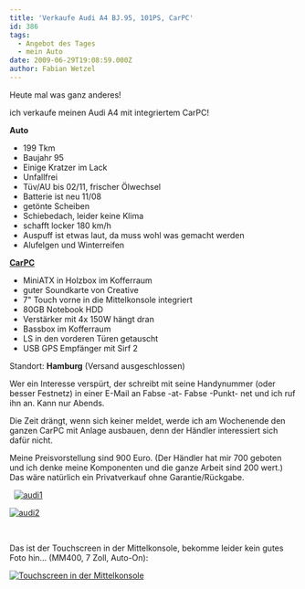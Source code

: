 ```yaml
---
title: 'Verkaufe Audi A4 BJ.95, 101PS, CarPC'
id: 386
tags:
  - Angebot des Tages
  - mein Auto
date: 2009-06-29T19:08:59.000Z
author: Fabian Wetzel
---
```


Heute mal was ganz anderes!

ich verkaufe meinen Audi A4 mit integriertem CarPC! 

**Auto**    
- 199 Tkm    
- Baujahr 95    
- Einige Kratzer im Lack    
- Unfallfrei    
- Tüv/AU bis 02/11, frischer Ölwechsel    
- Batterie ist neu 11/08    
- getönte Scheiben    
- Schiebedach, leider keine Klima    
- schafft locker 180 km/h    
- Auspuff ist etwas laut, da muss wohl was gemacht werden    
- Alufelgen und Winterreifen

[**CarPC**](http://www.car-pc.info/)    
- MiniATX in Holzbox im Kofferraum    
- guter Soundkarte von Creative    
- 7&quot; Touch vorne in die Mittelkonsole integriert    
- 80GB Notebook HDD    
- Verstärker mit 4x 150W hängt dran    
- Bassbox im Kofferraum    
- LS in den vorderen Türen getauscht    
- USB GPS Empfänger mit Sirf 2 

Standort: **Hamburg** (Versand ausgeschlossen)

Wer ein Interesse verspürt, der schreibt mit seine Handynummer (oder besser Festnetz) in einer E-Mail an Fabse -at- Fabse -Punkt- net und ich ruf ihn an. Kann nur Abends. 

Die Zeit drängt, wenn sich keiner meldet, werde ich am Wochenende den ganzen CarPC mit Anlage ausbauen, denn der Händler interessiert sich dafür nicht. 

Meine Preisvorstellung sind 900 Euro. (Der Händler hat mir 700 geboten und ich denke meine Komponenten und die ganze Arbeit sind 200 wert.) Das wäre natürlich ein Privatverkauf ohne Garantie/Rückgabe.

&#160;
 [![audi1](https://az275061.vo.msecnd.net/blogmedia/2009/06/audi1-thumb.jpg "audi1")](https://az275061.vo.msecnd.net/blogmedia/2009/06/audi1.jpg)   

[![audi2](https://az275061.vo.msecnd.net/blogmedia/2009/06/audi2-thumb.jpg "audi2")](https://az275061.vo.msecnd.net/blogmedia/2009/06/audi2.jpg) 

&#160;

Das ist der Touchscreen in der Mittelkonsole, bekomme leider kein gutes Foto hin… (MM400, 7 Zoll, Auto-On):

[![Touchscreen in der Mittelkonsole](https://az275061.vo.msecnd.net/blogmedia/2009/06/tft-thumb.jpg "Touchscreen in der Mittelkonsole")](https://az275061.vo.msecnd.net/blogmedia/2009/06/tft.jpg)
